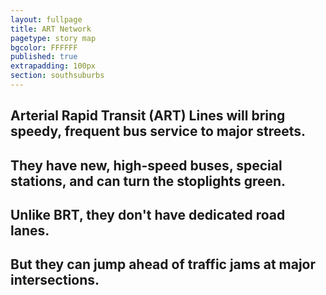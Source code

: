 ```yaml
---
layout: fullpage
title: ART Network
pagetype: story map
bgcolor: FFFFFF
published: true
extrapadding: 100px
section: southsuburbs
---
```


## Arterial Rapid Transit (ART) Lines will bring speedy, frequent bus service to major streets. 

## They have new, high-speed buses, special stations, and can turn the stoplights green.

## Unlike BRT, they don't have dedicated road lanes.

## But they can jump ahead of traffic jams at major intersections.